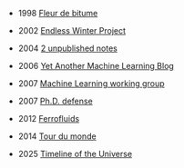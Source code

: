 - 1998 [Fleur de bitume](free/frame.html) 

- 2002 [Endless Winter Project](./endless_winter/index.md)

- 2004 [2 unpublished notes](./phd/tek_notes/index.html)

- 2006 [Yet Another Machine Learning Blog](yamlb/index.md)

- 2007 [Machine Learning working group](./phd//mlwg/index.html)

- 2007 [Ph.D. defense](./phd/defense/index.html)

- 2012 [Ferrofluids](https://sites.google.com/site/pierredangauthier/noir)

- 2014 [Tour du monde](tdm/index.md)

- 2025 [Timeline of the Universe](https://github.com/repied/timeline/blob/main/README.md)

